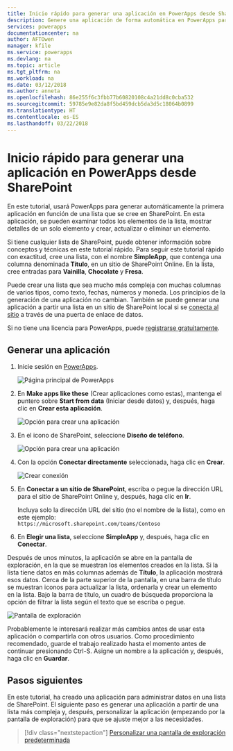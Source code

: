 ```yaml
---
title: Inicio rápido para generar una aplicación en PowerApps desde SharePoint | Microsoft Docs
description: Genere una aplicación de forma automática en PowerApps para administrar datos en una lista de SharePoint.
services: powerapps
documentationcenter: na
author: AFTOwen
manager: kfile
ms.service: powerapps
ms.devlang: na
ms.topic: article
ms.tgt_pltfrm: na
ms.workload: na
ms.date: 03/12/2018
ms.author: anneta
ms.openlocfilehash: 86e255f6c3fbb77b60820108c4a21dd8c0cba532
ms.sourcegitcommit: 59785e9e82da8f5bd459dcb5da3d5c18064b0899
ms.translationtype: HT
ms.contentlocale: es-ES
ms.lasthandoff: 03/22/2018
---
```

# <a name="quickstart-for-generating-an-app-in-powerapps-from-sharepoint"></a>Inicio rápido para generar una aplicación en PowerApps desde SharePoint

En este tutorial, usará PowerApps para generar automáticamente la primera aplicación en función de una lista que se cree en SharePoint. En esta aplicación, se pueden examinar todos los elementos de la lista, mostrar detalles de un solo elemento y crear, actualizar o eliminar un elemento.

Si tiene cualquier lista de SharePoint, puede obtener información sobre conceptos y técnicas en este tutorial rápido. Para seguir este tutorial rápido con exactitud, cree una lista, con el nombre **SimpleApp**, que contenga una columna denominada **Título**, en un sitio de SharePoint Online. En la lista, cree entradas para **Vainilla**, **Chocolate** y **Fresa**.

Puede crear una lista que sea mucho más compleja con muchas columnas de varios tipos, como texto, fechas, números y moneda. Los principios de la generación de una aplicación no cambian. También se puede generar una aplicación a partir una lista en un sitio de SharePoint local si se [conecta al sitio](connect-to-sharepoint.md) a través de una puerta de enlace de datos.

Si no tiene una licencia para PowerApps, puede [registrarse gratuitamente](../signup-for-powerapps.md).

## <a name="generate-an-app"></a>Generar una aplicación
1. Inicie sesión en [PowerApps](https://web.powerapps.com).

    ![Página principal de PowerApps](./media/app-from-sharepoint/sign-in.png)

1. En **Make apps like these** (Crear aplicaciones como estas), mantenga el puntero sobre **Start from data** (Iniciar desde datos) y, después, haga clic en **Crear esta aplicación**.

    ![Opción para crear una aplicación](./media/app-from-sharepoint/make-this-app.png)

1. En el icono de SharePoint, seleccione **Diseño de teléfono**.

    ![Opción para crear una aplicación](./media/app-from-sharepoint/sharepoint-tile.png)

1. Con la opción **Conectar directamente** seleccionada, haga clic en **Crear**.

    ![Crear conexión](./media/app-from-sharepoint/create-connection.png)

1. En **Conectar a un sitio de SharePoint**, escriba o pegue la dirección URL para el sitio de SharePoint Online y, después, haga clic en **Ir**.

    Incluya solo la dirección URL del sitio (no el nombre de la lista), como en este ejemplo:<br>`https://microsoft.sharepoint.com/teams/Contoso`

1. En **Elegir una lista**, seleccione **SimpleApp** y, después, haga clic en **Conectar**.

Después de unos minutos, la aplicación se abre en la pantalla de exploración, en la que se muestran los elementos creados en la lista. Si la lista tiene datos en más columnas además de **Título**, la aplicación mostrará esos datos. Cerca de la parte superior de la pantalla, en una barra de título se muestran iconos para actualizar la lista, ordenarla y crear un elemento en la lista. Bajo la barra de título, un cuadro de búsqueda proporciona la opción de filtrar la lista según el texto que se escriba o pegue. 

![Pantalla de exploración](./media/app-from-sharepoint/browse-screen.png)

Probablemente le interesará realizar más cambios antes de usar esta aplicación o compartirla con otros usuarios. Como procedimiento recomendado, guarde el trabajo realizado hasta el momento antes de continuar presionando Ctrl-S. Asigne un nombre a la aplicación y, después, haga clic en **Guardar**.

## <a name="next-steps"></a>Pasos siguientes
En este tutorial, ha creado una aplicación para administrar datos en una lista de SharePoint. El siguiente paso es generar una aplicación a partir de una lista más compleja y, después, personalizar la aplicación (empezando por la pantalla de exploración) para que se ajuste mejor a las necesidades.

> [!div class="nextstepaction"]
> [Personalizar una pantalla de exploración predeterminada](customize-layout-sharepoint.md)